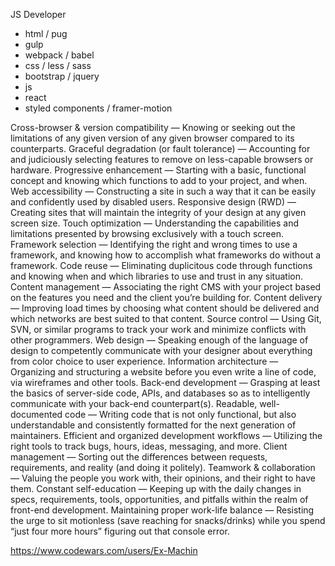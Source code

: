 JS Developer

- html / pug
- gulp
- webpack / babel
- css / less / sass
- bootstrap / jquery
- js
- react
- styled components / framer-motion

Cross-browser & version compatibility — Knowing or seeking out the limitations of any given version of any given browser compared to its counterparts.
Graceful degradation (or fault tolerance) — Accounting for and judiciously selecting features to remove on less-capable browsers or hardware.
Progressive enhancement — Starting with a basic, functional concept and knowing which functions to add to your project, and when.
Web accessibility — Constructing a site in such a way that it can be easily and confidently used by disabled users.
Responsive design (RWD) — Creating sites that will maintain the integrity of your design at any given screen size.
Touch optimization — Understanding the capabilities and limitations presented by browsing exclusively with a touch screen.
Framework selection — Identifying the right and wrong times to use a framework, and knowing how to accomplish what frameworks do without a framework.
Code reuse — Eliminating duplicitous code through functions and knowing when and which libraries to use and trust in any situation.
Content management — Associating the right CMS with your project based on the features you need and the client you’re building for.
Content delivery — Improving load times by choosing what content should be delivered and which networks are best suited to that content.
Source control — Using Git, SVN, or similar programs to track your work and minimize conflicts with other programmers.
Web design — Speaking enough of the language of design to competently communicate with your designer about everything from color choice to user experience.
Information architecture — Organizing and structuring a website before you even write a line of code, via wireframes and other tools.
Back-end development — Grasping at least the basics of server-side code, APIs, and databases so as to intelligently communicate with your back-end counterpart(s).
Readable, well-documented code — Writing code that is not only functional, but also understandable and consistently formatted for the next generation of maintainers.
Efficient and organized development workflows — Utilizing the right tools to track bugs, hours, ideas, messaging, and more.
Client management — Sorting out the differences between requests, requirements, and reality (and doing it politely).
Teamwork & collaboration — Valuing the people you work with, their opinions, and their right to have them.
Constant self-education — Keeping up with the daily changes in specs, requirements, tools, opportunities, and pitfalls within the realm of front-end development.
Maintaining proper work-life balance — Resisting the urge to sit motionless (save reaching for snacks/drinks) while you spend “just four more hours” figuring out that console error.

https://www.codewars.com/users/Ex-Machin

